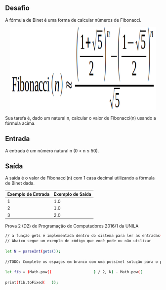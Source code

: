 ## Desafio

A fórmula de Binet é uma forma de calcular números de Fibonacci.

<p align="center">
    <img src="../../../../assets/fatorialrapido.png" width="470" height="270">
</p>

Sua tarefa é, dado um natural n, calcular o valor de Fibonacci(n) usando a fórmula acima.

## Entrada

A entrada é um número natural n (0 < n ≤ 50).

## Saída

A saída é o valor de Fibonacci(n) com 1 casa decimal utilizando a fórmula de Binet dada.

| Exemplo de Entrada | Exemplo de Saída|
| ---|--- |
| 1 | 1.0 |
| 2 | 1.0 |
| 3 | 2.0 |

Prova 2 (D2) de Programação de Computadores 2016/1 da UNILA

```bash
// a função gets é implementada dentro do sistema para ler as entradas(inputs) dos dados e a função print para imprimir a saída (output) de dados.
// Abaixo segue um exemplo de código que você pode ou não utilizar

let N = parseInt(gets());

//TODO: Complete os espaços em branco com uma possível solução para o problema

let fib = (Math.pow((                   ) / 2, N) - Math.pow((                  )) /              ;

print(fib.toFixed(   ));


```